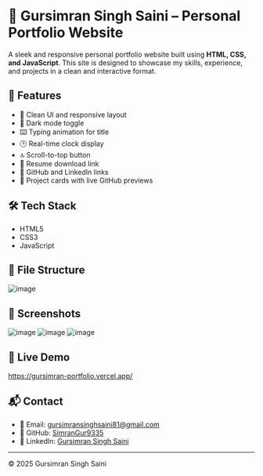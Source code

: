 # 💼 Gursimran Singh Saini – Personal Portfolio Website

A sleek and responsive personal portfolio website built using **HTML, CSS, and JavaScript**. This site is designed to showcase my skills, experience, and projects in a clean and interactive format.

## 🚀 Features

- 🎨 Clean UI and responsive layout
- 🌙 Dark mode toggle
- ⌨️ Typing animation for title
- 🕒 Real-time clock display
- 🔝 Scroll-to-top button
- 📄 Resume download link
- 🔗 GitHub and LinkedIn links
- 🧩 Project cards with live GitHub previews

## 🛠️ Tech Stack

- HTML5  
- CSS3  
- JavaScript

## 📂 File Structure
![image](https://github.com/user-attachments/assets/28adcf71-23bd-40a0-b4c9-069595f7ce17)


## 📸 Screenshots

![image](https://github.com/user-attachments/assets/b1cf7801-c9ef-4cf0-9e1a-caf29c6bba07)
![image](https://github.com/user-attachments/assets/423d4c76-82e9-44fb-8d09-958c79953c7a)
![image](https://github.com/user-attachments/assets/637068a1-7086-42e2-9c59-014fd28b9c59)



## 📌 Live Demo

https://gursimran-portfolio.vercel.app/

## 📬 Contact

- 📧 Email: [gursimransinghsaini81@gmail.com](mailto:gursimransinghsaini81@gmail.com)  
- 🔗 GitHub: [SimranGur9335](https://github.com/SimranGur9335)  
- 💼 LinkedIn: [Gursimran Singh Saini](https://www.linkedin.com/in/gursimran-singh-saini-786b0028b)

---

© 2025 Gursimran Singh Saini
